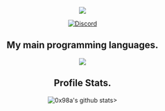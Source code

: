 <p align="center">
  <a href="https://discord.gg/cZkqyaRkb6">
    <img src="https://cdn.discordapp.com/attachments/835652361715712020/842756715400134667/dsafsdaf.png"></a>
</p>
</p>
<p align="center">
    <a href="https://discordapp.com/users/835640492049170463">
   <img alt="Discord" src="https://img.shields.io/badge/Discord-diamond%236594-7289DA?style=for-the-badge&logo=discord&logoColor=7289DA&logoWidth=20&labelColor=000'"></a>  
</p>


<h2 align="center">My main programming languages.</h2>
<p align="center">
  <img src="https://cdn.discordapp.com/attachments/629573804795887640/971481428716060722/billederv2.png"></a>
</p>

<h2 align="center">Profile Stats.</h2>
<p align="center">
  <img align="center" src="https://github-readme-stats.vercel.app/api?username=0x98a&show_icons=true&theme=dark&locale=en" alt="0x98a's github stats"/>>
<br />

</pre>
